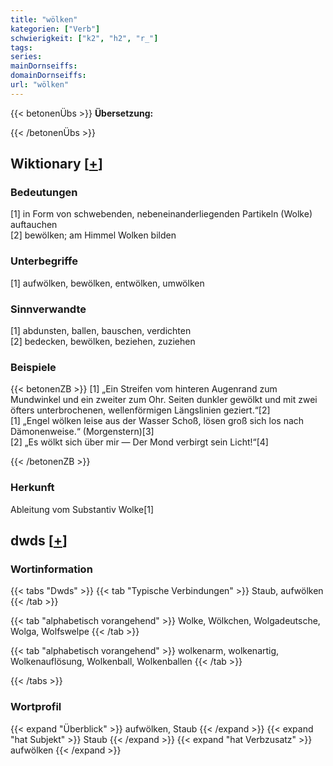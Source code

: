 ```yaml
---
title: "wölken"
kategorien: ["Verb"]
schwierigkeit: ["k2", "h2", "r_"]
tags:
series:
mainDornseiffs:
domainDornseiffs:
url: "wölken"
---
```


{{< betonenÜbs >}}
**Übersetzung:**  
  
{{< /betonenÜbs >}}

## Wiktionary [[+](https://de.wiktionary.org/wiki/wölken)]

### Bedeutungen
[1] in Form von schwebenden, nebeneinanderliegenden Partikeln (Wolke) auftauchen  
[2] bewölken; am Himmel Wolken bilden  

### Unterbegriffe
[1] aufwölken, bewölken, entwölken, umwölken  

### Sinnverwandte
[1] abdunsten, ballen, bauschen, verdichten  
[2] bedecken, bewölken, beziehen, zuziehen  

### Beispiele
{{< betonenZB >}}
[1] „Ein Streifen vom hinteren Augenrand zum Mundwinkel und ein zweiter zum Ohr. Seiten dunkler gewölkt und mit zwei öfters unterbrochenen, wellenförmigen Längslinien geziert.“[2]  
[1] „Engel wölken leise aus der Wasser Schoß, lösen groß sich los nach Dämonenweise.“ (Morgenstern)[3]  
[2] „Es wölkt sich über mir — Der Mond verbirgt sein Licht!“[4]  

{{< /betonenZB >}}
### Herkunft
Ableitung vom Substantiv Wolke[1]  



## dwds [[+](https://www.dwds.de/wb/wölken)]

### Wortinformation
{{< tabs "Dwds" >}}
{{< tab "Typische Verbindungen" >}}
Staub, aufwölken
{{< /tab >}}

{{< tab "alphabetisch vorangehend" >}}
Wolke, Wölkchen, Wolgadeutsche, Wolga, Wolfswelpe
{{< /tab >}}

{{< tab "alphabetisch vorangehend" >}}
wolkenarm, wolkenartig, Wolkenauflösung, Wolkenball, Wolkenballen
{{< /tab >}}

{{< /tabs >}}

### Wortprofil
{{< expand "Überblick" >}} aufwölken, Staub {{< /expand >}}
{{< expand "hat Subjekt" >}} Staub {{< /expand >}}
{{< expand "hat Verbzusatz" >}} aufwölken {{< /expand >}}

